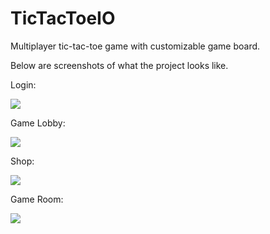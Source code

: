 # TicTacToeIO
Multiplayer tic-tac-toe game with customizable game board.

Below are screenshots of what the project looks like.


Login:

<img src = "https://user-images.githubusercontent.com/47485249/85234843-5fd30d00-b3de-11ea-9473-39b37ee3b935.png" >




Game Lobby:

<img src = "https://user-images.githubusercontent.com/47485249/85234869-a7f22f80-b3de-11ea-9fa8-c4cd67c7920b.png" >




Shop:

<img src = "https://user-images.githubusercontent.com/47485249/85234882-c0624a00-b3de-11ea-8269-db41d84b1e4d.png" >




Game Room:

<img src = "https://user-images.githubusercontent.com/47485249/85234893-cfe19300-b3de-11ea-9ab0-99fa84baf717.png" >


